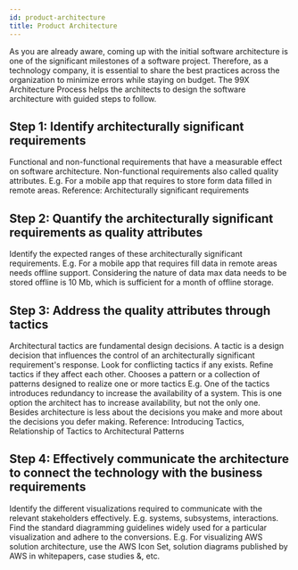 ```yaml
---
id: product-architecture
title: Product Architecture
---
```


As you are already aware, coming up with the initial software architecture is one of the significant milestones of a software project. Therefore, as a technology company, it is essential to share the best practices across the organization to minimize errors while staying on budget. The 99X Architecture Process helps the architects to design the software architecture with guided steps to follow.



## Step 1: Identify architecturally significant requirements
Functional and non-functional requirements that have a measurable effect on software architecture.
Non-functional requirements also called quality attributes.
E.g. For a mobile app that requires to store form data filled in remote areas.
Reference: Architecturally significant requirements


## Step 2: Quantify the architecturally significant requirements as quality attributes
Identify the expected ranges of these architecturally significant requirements.
E.g. For a mobile app that requires fill data in remote areas needs offline support. Considering the nature of data max data needs to be stored offline is 10 Mb, which is sufficient for a month of offline storage.


## Step 3: Address the quality attributes through tactics
Architectural tactics are fundamental design decisions.
A tactic is a design decision that influences the control of an architecturally significant requirement's response.
Look for conflicting tactics if any exists.
Refine tactics if they affect each other.
Chooses a pattern or a collection of patterns designed to realize one or more tactics
E.g. One of the tactics introduces redundancy to increase the availability of a system. This is one option the architect has to increase availability, but not the only one.
Besides architecture is less about the decisions you make and more about the decisions you defer making.
Reference: Introducing Tactics, Relationship of Tactics to Architectural Patterns


## Step 4: Effectively communicate the architecture to connect the technology with the business requirements
Identify the different visualizations required to communicate with the relevant stakeholders effectively.
E.g. systems, subsystems, interactions.
Find the standard diagramming guidelines widely used for a particular visualization and adhere to the conversions.
E.g. For visualizing AWS solution architecture, use the AWS Icon Set, solution diagrams published by AWS in whitepapers, case studies &, etc.
